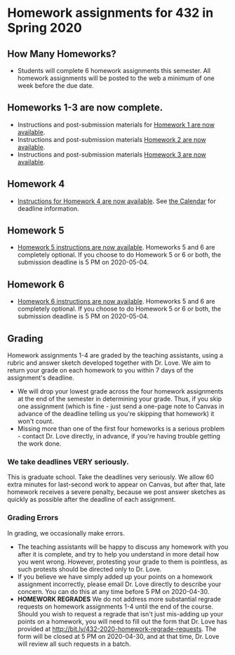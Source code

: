 # Homework assignments for 432 in Spring 2020

## How Many Homeworks?

- Students will complete 6 homework assignments this semester. All homework assignments will be posted to the web a minimum of one week before the due date.

## Homeworks 1-3 are now complete.

- Instructions and post-submission materials for [Homework 1 are now available](https://github.com/THOMASELOVE/2020-432/tree/master/homework/hw01).
- Instructions and post-submission materials [Homework 2 are now available](https://github.com/THOMASELOVE/2020-432/tree/master/homework/hw02).
- Instructions and post-submission materials [Homework 3 are now available](https://github.com/THOMASELOVE/2020-432/tree/master/homework/hw03).

## Homework 4

- [Instructions for Homework 4 are now available](https://github.com/THOMASELOVE/2020-432/tree/master/homework/hw04). See [the Calendar](https://github.com/THOMASELOVE/2020-432/blob/master/calendar.md) for deadline information.

## Homework 5

- [Homework 5 instructions are now available](https://github.com/THOMASELOVE/2020-432/blob/master/homework/hw05/README.md). Homeworks 5 and 6 are completely optional. If you choose to do Homework 5 or 6 or both, the submission deadline is 5 PM on 2020-05-04. 

## Homework 6

- [Homework 6 instructions are now available](https://github.com/THOMASELOVE/2020-432/blob/master/homework/hw06/README.md). Homeworks 5 and 6 are completely optional. If you choose to do Homework 5 or 6 or both, the submission deadline is 5 PM on 2020-05-04. 

## Grading

Homework assignments 1-4 are graded by the teaching assistants, using a rubric and answer sketch developed together with Dr. Love. We aim to return your grade on each homework to you within 7 days of the assignment's deadline. 

- We will drop your lowest grade across the four homework assignments at the end of the semester in determining your grade. Thus, if you skip one assignment (which is fine - just send a one-page note to Canvas in advance of the deadline telling us you're skipping that homework) it won't count.
- Missing more than one of the first four homeworks is a serious problem - contact Dr. Love directly, in advance, if you're having trouble getting the work done.

### We take deadlines VERY seriously.

This is graduate school. Take the deadlines very seriously. We allow 60 extra minutes for last-second work to appear on Canvas, but after that, late homework receives a severe penalty, because we post answer sketches as quickly as possible after the deadline of each assignment.

### Grading Errors

In grading, we occasionally make errors.

- The teaching assistants will be happy to discuss any homework with you after it is complete, and try to help you understand in more detail how you went wrong. However, protesting your grade to them is pointless, as such protests should be directed only to Dr. Love. 
- If you believe we have simply added up your points on a homework assignment incorrectly, please email Dr. Love directly to describe your concern. You can do this at any time before 5 PM on 2020-04-30.
- **HOMEWORK REGRADES** We do not address more substantial regrade requests on homework assignments 1-4 until the end of the course. Should you wish to request a regrade that isn't just mis-adding up your points on a homework, you will need to fill out the form that Dr. Love has provided at http://bit.ly/432-2020-homework-regrade-requests. The form will be closed at 5 PM on 2020-04-30, and at that time, Dr. Love will review all such requests in a batch.
